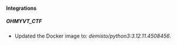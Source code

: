 
#### Integrations

##### OHMYVT_CTF

- Updated the Docker image to: *demisto/python3:3.12.11.4508456*.
